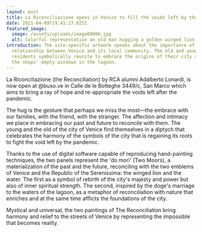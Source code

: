 ```yaml
---
layout: post
title: La Riconciliazione opens in Venice to fill the voids left by the pandemic
date: 2021-04-09T19:41:17.025Z
featured_image:
  image: /assets/uploads/image00006.jpg
  alt: Colorful representation an old man hugging a golden winged lion framed
introduction: The site-specific artwork speaks about the importance of the
  relationship between Venice and its local community. The old and young
  residents symbolically reunite to embrace the origins of their city and fill
  the shops' empty windows in the lagoon.
---
```

La Riconciliazione (the Reconciliation) by RCA alumni Adalberto Lonardi, is now open at @buso.ve in Calle de le Botteghe 3449/c, San Marco which aims to bring a ray of hope and re-appropriate the voids left after the pandemic.

The hug is the gesture that perhaps we miss the most—the embrace with our families, with the friend, with the stranger. The affection and intimacy we place in embracing our past and future to reconcile with them. The young and the old of the city of Venice find themselves in a diptych that celebrates the harmony of the symbols of the city that is regaining its roots to fight the void left by the pandemic.

Thanks to the use of digital software capable of reproducing hand-painting techniques, the two panels represent the 'do mori' (Two Moors), a materialization of the past and the future, reconciling with the two emblems of Venice and the Republic of the Serenissima: the winged lion and the water. The first as a symbol of rebirth of the city's majesty and power but also of inner spiritual strength. The second, inspired by the doge's marriage to the waters of the lagoon, as a metaphor of reconciliation with nature that enriches and at the same time afflicts the foundations of the city.

Mystical and universal, the two paintings of The Reconciliation bring harmony and relief to the streets of Venice by representing the impossible that becomes reality.